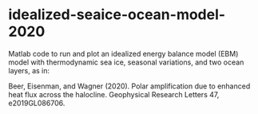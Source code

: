 # idealized-seaice-ocean-model-2020

Matlab code to run and plot an idealized energy balance model (EBM) model with thermodynamic sea ice, seasonal variations, and two ocean layers, as in:  

Beer, Eisenman, and Wagner (2020). Polar amplification due to enhanced heat flux across the halocline. Geophysical Research Letters 47, e2019GL086706.
